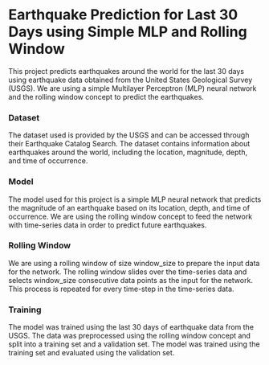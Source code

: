 # Earthquake Prediction for Last 30 Days using Simple MLP and Rolling Window
This project predicts earthquakes around the world for the last 30 days using earthquake data obtained from the United States Geological Survey (USGS). We are using a simple Multilayer Perceptron (MLP) neural network and the rolling window concept to predict the earthquakes.

### Dataset
The dataset used is provided by the USGS and can be accessed through their Earthquake Catalog Search. The dataset contains information about earthquakes around the world, including the location, magnitude, depth, and time of occurrence.

### Model
The model used for this project is a simple MLP neural network that predicts the magnitude of an earthquake based on its location, depth, and time of occurrence. We are using the rolling window concept to feed the network with time-series data in order to predict future earthquakes.

### Rolling Window
We are using a rolling window of size window_size to prepare the input data for the network. The rolling window slides over the time-series data and selects window_size consecutive data points as the input for the network. This process is repeated for every time-step in the time-series data.

### Training
The model was trained using the last 30 days of earthquake data from the USGS. The data was preprocessed using the rolling window concept and split into a training set and a validation set. The model was trained using the training set and evaluated using the validation set.
